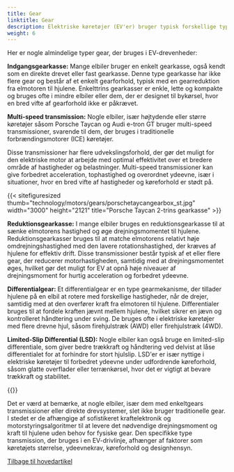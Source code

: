 ```yaml
---
title: Gear
linktitle: Gear
description: Elektriske køretøjer (EV'er) bruger typisk forskellige typer gear i deres drivenheder, afhængigt af køretøjets specifikke design og krav.
weight: 6
---
```

<!-- markdownlint-disable MD033 -->
Her er nogle almindelige typer gear, der bruges i EV-drevenheder:

**Indgangsgearkasse:** Mange elbiler bruger en enkelt gearkasse, også kendt som en direkte drevet eller fast gearkasse. Denne type gearkasse har ikke flere gear og består af et enkelt gearforhold, typisk med en gearreduktion fra elmotoren til hjulene. Enkelttrins gearkasser er enkle, lette og kompakte og bruges ofte i mindre elbiler eller dem, der er designet til bykørsel, hvor en bred vifte af gearforhold ikke er påkrævet.

**Multi-speed transmission:** Nogle elbiler, især højtydende eller større køretøjer såsom Porsche Taycan og Audi e-tron GT bruger multi-speed transmissioner, svarende til dem, der bruges i traditionelle forbrændingsmotorer (ICE) køretøjer.

Disse transmissioner har flere udvekslingsforhold, der gør det muligt for den elektriske motor at arbejde med optimal effektivitet over et bredere område af hastigheder og belastninger. Multi-speed transmissioner kan give forbedret acceleration, tophastighed og overordnet ydeevne, især i situationer, hvor en bred vifte af hastigheder og køreforhold er stødt på.

{{< sitefiguresized thumb="technology/motors/gears/porschetaycangearbox_st.jpg" width="3000" height="2121" title="Porsche Taycan 2-trins gearkasse" >}}

**Reduktionsgearkasse:** I mange elbiler bruges en reduktionsgearkasse til at sænke elmotorens hastighed og øge drejningsmomentet til hjulene. Reduktionsgearkasser bruges til at matche elmotorens relativt høje omdrejningshastighed med den lavere rotationshastighed, der kræves af hjulene for effektiv drift. Disse transmissioner består typisk af et eller flere gear, der reducerer motorhastigheden, samtidig med at drejningsmomentet øges, hvilket gør det muligt for EV at opnå høje niveauer af drejningsmoment for hurtig acceleration og forbedret ydeevne.

**Differentialgear:** Et differentialgear er en type gearmekanisme, der tillader hjulene på en elbil at rotere med forskellige hastigheder, når de drejer, samtidig med at den overfører kraft fra elmotoren til hjulene. Differentialer bruges til at fordele kraften jævnt mellem hjulene, hvilket sikrer en jævn og kontrolleret håndtering under sving. De bruges ofte i elektriske køretøjer med flere drevne hjul, såsom firehjulstræk (AWD) eller firehjulstræk (4WD).

**Limited-Slip Differential (LSD):** Nogle elbiler kan også bruge en limited-slip differentiale, som giver bedre trækkraft og håndtering ved delvist at låse differentialet for at forhindre for stort hjulslip. LSD'er er især nyttige i elektriske køretøjer til forbedret ydeevne under udfordrende køreforhold, såsom glatte overflader eller terrænkørsel, hvor det er vigtigt at bevare trækkraft og stabilitet.

{{<evkxdisplayaddarticle />}}

Det er værd at bemærke, at nogle elbiler, især dem med enkeltgears transmissioner eller direkte drevsystemer, slet ikke bruger traditionelle gear. I stedet er de afhængige af sofistikeret kraftelektronik og motorstyringsalgoritmer til at levere det nødvendige drejningsmoment og kraft til hjulene uden behov for fysiske gear. Den specifikke type transmission, der bruges i en EV-drivlinje, afhænger af faktorer som køretøjets størrelse, ydeevnekrav, køreforhold og designhensyn.

[Tilbage til hovedartikel](../#motor-setup)